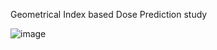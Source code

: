 Geometrical Index based Dose Prediction study


![image](https://github.com/user-attachments/assets/160450c4-8cf2-4101-8642-86f5da977d00)

